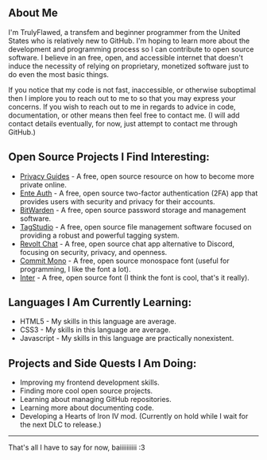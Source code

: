 ## About Me
I'm TrulyFlawed, a transfem and beginner programmer from the United States who is relatively new to GitHub. I'm hoping to learn more about the development and programming process so I can contribute to open source software. I believe in an free, open, and accessible internet that doesn't induce the necessity of relying on proprietary, monetized software just to do even the most basic things.

If you notice that my code is not fast, inaccessible, or otherwise suboptimal then I implore you to reach out to me to so that you may express your concerns. If you wish to reach out to me in regards to advice in code, documentation, or other means then feel free to contact me. (I will add contact details eventually, for now, just attempt to contact me through GitHub.)

## Open Source Projects I Find Interesting:
- [Privacy Guides](https://www.privacyguides.org/en/) - A free, open source resource on how to become more private online.
- [Ente Auth](https://github.com/ente-io/ente) - A free, open source two-factor authentication (2FA) app that provides users with security and privacy for their accounts.
- [BitWarden](https://github.com/bitwarden) - A free, open source password storage and management software.
- [TagStudio](https://github.com/TagStudioDev/TagStudio) - A free, open source file management software focused on providing a robust and powerful tagging system.
- [Revolt Chat](https://github.com/revoltchat) - A free, open source chat app alternative to Discord, focusing on security, privacy, and openness.
- [Commit Mono](https://github.com/eigilnikolajsen/commit-mono) - A free, open source monospace font (useful for programming, I like the font a lot).
- [Inter](https://github.com/rsms/inter) - A free, open source font (I think the font is cool, that's it really).

## Languages I Am Currently Learning:
- HTML5 - My skills in this language are average.
- CSS3 - My skills in this language are average.
- Javascript - My skills in this language are practically nonexistent.

## Projects and Side Quests I Am Doing:
- Improving my frontend development skills.
- Finding more cool open source projects.
- Learning about managing GitHub repositories.
- Learning more about documenting code.
- Developing a Hearts of Iron IV mod. (Currently on hold while I wait for the next DLC to release.)

---

That's all I have to say for now, baiiiiiiiiii :3
